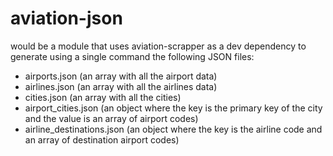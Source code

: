 # aviation-json

would be a module that uses aviation-scrapper as a dev dependency to generate using a single command the following JSON files:

* airports.json (an array with all the airport data)
* airlines.json (an array with all the airlines data)
* cities.json (an array with all the cities)
* airport_cities.json (an object where the key is the primary key of the city and the value is an array of airport codes)
* airline_destinations.json (an object where the key is the airline code and an array of destination airport codes)